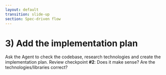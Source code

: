 ```yaml
---
layout: default
transition: slide-up
section: Spec-driven flow
---
```


# 3) Add the implementation plan

<Card v-click icon="🤖" title="AI Agent" class="mt-6 w-200">
  Ask the Agent to check the codebase, research technologies and create the implementation plan.
</Card>

<Card v-click icon="👶" title="Review" class="mt-6 w-200">
  Review checkpoint <strong>#2</strong>: Does it make sense? Are the technologies/libraries correct?
</Card>
